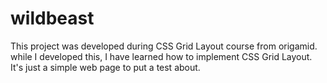 # wildbeast
This project was developed during CSS Grid Layout course from origamid.
while I developed this, I have learned how to implement CSS Grid Layout.
It's just a simple web page to put a test about.
